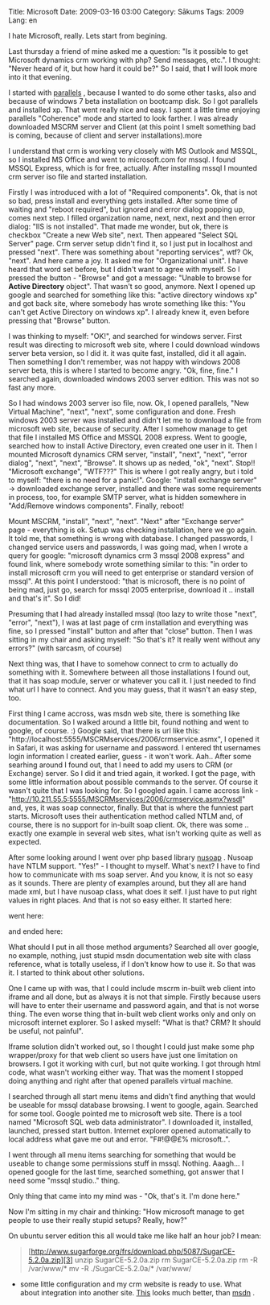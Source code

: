 Title: Microsoft
Date: 2009-03-16 03:00
Category: Sākums
Tags: 2009
Lang: en

I hate Microsoft, really. Lets start from begining.

Last thursday a friend of mine asked me a question: "Is it possible to get Microsoft dynamics crm working with php? Send messages, etc.". I thought: "Never heard of it, but how hard it could be?" So I said, that I will look more into it that evening.

I started with [parallels][1] , because I wanted to do some other tasks, also and because of windows 7 beta installation on bootcamp disk. So I got parallels and installed xp. That went really nice and easy. I spent a little time enjoying parallels "Coherence" mode and started to look farther. I was already downloaded MSCRM server and Client (at this point I smelt something bad is coming, because of client and server installations).more

I understand that crm is working very closely with MS Outlook and MSSQL, so I installed MS Office and went to microsoft.com for mssql. I found MSSQL Express, which is for free, actually. After installing mssql I mounted crm server iso file and started installation.

Firstly I was introduced with a lot of "Required components". Ok, that is not so bad, press install and everything gets installed. After some time of waiting and "reboot required", but ignored and error dialog popping up, comes next step. I filled organization name, next, next, next and then error dialog: "IIS is not installed". That made me wonder, but ok, there is checkbox "Create a new Web site", next. Then appeared "Select SQL Server" page. Crm server setup didn't find it, so I just put in localhost and pressed "next". There was something about "reporting services", wtf? Ok, "next". And here came a joy. It asked me for "Organizational unit". I have heard that word set before, but I didn't want to agree with myself. So I pressed the button - "Browse" and got a message: "Unable to browse for **Active Directory** object". That wasn't so good, anymore.
Next I opened up google and searched for something like this: "active directory windows xp" and got back site, where somebody has wrote something like this: "You can't get Active Directory on windows xp". I already knew it, even before pressing that "Browse" button.

I was thinking to myself: "OK!", and searched for windows server. First result was directing to microsoft web site, where I could download windows server beta version, so I did it. it was quite fast, installed, did it all again. Then something I don't remember, was not happy with windows 2008 server beta, this is where I started to become angry. "Ok, fine, fine." I searched again, downloaded windows 2003 server edition. This was not so fast any more.

So I had windows 2003 server iso file, now. Ok, I opened parallels, "New Virtual Machine", "next", "next", some configuration and done. Fresh windows 2003 server was installed and didn't let me to download a file from microsoft web site, because of security. After I somehow manage to get that file I installed MS Office and MSSQL 2008 express. Went to google, searched how to install Active Directory, even created one user in it. Then I mounted Microsoft dynamics CRM server, "install", "next", "next", "error dialog", "next", "next", "Browse". It shows up as neded, "ok", "next". Stop!! "Microsoft exchange", "WTF???" This is where I got really angry, but i told to myself: "there is no need for a panic!". Google: "install exchange server" -&gt; downloaded exchange server, installed and there was some requirements in process, too, for example SMTP server, what is hidden somewhere in "Add/Remove windows components". Finally, reboot!

Mount MSCRM, "install", "next", "next". "Next" after "Exchange server" page - everything is ok. Setup was checking installation, here we go again. It told me, that something is wrong with database. I changed passwords, I changed service users and passwords, I was going mad, when I wrote a query for google: "microsoft dynamics crm 3 mssql 2008 express" and found link, where somebody wrote something similar to this: "in order to install microsoft crm you will need to get enterprise or standard version of mssql". At this point I understood: "that is microsoft, there is no point of being mad, just go, search for mssql 2005 enterprise, download it .. install and that's it". So I did!

Presuming that I had already installed mssql (too lazy to write those "next", "error", "next"), I was at last page of crm installation and everything was fine, so I pressed "install" button and after that "close" button. Then I was sitting in my chair and asking myself: "So that's it? It really went without any errors?" (with sarcasm, of course)

Next thing was, that I have to somehow connect to crm to actually do something with it. Somewhere between all those installations I found out, that it has soap module, server or whatever you call it. I just needed to find what url I have to connect. And you may guess, that it wasn't an easy step, too.

First thing I came accross, was msdn web site, there is something like documentation. So I walked around a little bit, found nothing and went to google, of course. :) Google said, that there is url like this: "http://localhost:5555/MSCRMservices/2006/crmservice.asmx", I opened it in Safari, it was asking for username and password. I entered tht usernames login information I created earlier, guess - it won't work. Aah.. After some searhing around I found out, that I need to add my users to CRM (or Exchange) server. So I did it and tried again, it worked. I got the page, with some little information about possible commands to the server. Of course it wasn't quite that I was looking for. So I googled again. I came accross link - "http://10.211.55.5:5555/MSCRMservices/2006/crmservice.asmx?wsdl" and, yes, it was soap connector, finally. But that is where the funniest part starts. Microsoft uses their authentication method called NTLM and, of course, there is no support for in-built soap client. Ok, there was some .. exactly one example in several web sites, what isn't working quite as well as expected.

After some looking around I went over php based library [nusoap][2] . Nusoap have NTLM support. "Yes!" - I thought to myself. What's next? I have to find how to communicate with ms soap server. And you know, it is not so easy as it sounds. There are plenty of examples around, but they all are hand made xml, but I have nusoap class, what does it self. I just have to put right values in right places. And that is not so easy either. It started here:
>
went here:
>
and ended here:
>
What should I put in all those method arguments? Searched all over google, no example, nothing, just stupid msdn documentation web site with class reference, what is totally useless, if I don't know how to use it. So that was it. I started to think about other solutions.

One I came up with was, that I could include mscrm in-built web client into iframe and all done, but as always it is not that simple. Firstly because users will have to enter their username and password again, and that is not worse thing. The even worse thing that in-built web client works only and only on microsoft internet explorer. So I asked myself: "What is that? CRM? It should be useful, not painful".

Iframe solution didn't worked out, so I thought I could just make some php wrapper/proxy for that web client so users have just one limitation on browsers. I got it working with curl, but not quite working. I got through html code, what wasn't working either way. That was the moment I stopped doing anything and right after that opened parallels virtual machine.

I searched through all start menu items and didn't find anything that would be useable for mssql database browsing. I went to google, again. Searched for some tool. Google pointed me to microsoft web site. There is a tool named "Microsoft SQL web data administrator". I downloaded it, installed, launched, pressed start button. Internet explorer opened automatically to local address what gave me out and error. "F#!@@£% microsoft..".

I went through all menu items searching for something that would be useable to change some permissions stuff in mssql. Nothing. Aaagh... I opened google for the last time, searched something, got answer that I need some "mssql studio.." thing.

Only thing that came into my mind was - "Ok, that's it. I'm done here."

Now I'm sitting in my chair and thinking: "How microsoft manage to get people to use their really stupid setups? Really, how?"

On ubuntu server edition this all would take me like half an hour job? I mean:
> [http://www.sugarforge.org/frs/download.php/5087/SugarCE-5.2.0a.zip][3]
unzip SugarCE-5.2.0a.zip
rm SugarCE-5.2.0a.zip
rm -R /var/www/*
mv -R ./SugarCE-5.2.0a/* /var/www/
+ some little configuration and my crm website is ready to use. What about integration into another site. [This][4]  looks much better, than [msdn][5] .

  [1]: http://www.parallels.com/eu/
  [2]: http://sourceforge.net/projects/nusoap/
  [3]: http://www.sugarforge.org/frs/download.php/5087/SugarCE-5.2.0a.zip
  [4]: http://www.sugarcrm.com/wiki/index.php?title=SOAP_Documentation
  [5]: http://msdn.microsoft.com/en-us/library/aa683647.aspx
